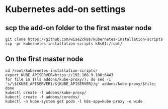 # Kubernetes add-on settings

## scp the add-on folder to the first master node

```
git clone https://github.com/wise2ck8s/kubernetes-installation-scripts
scp -pr kubernetes-installation-scripts k8s01:/root/
```

## On the first master node
```
cd /root/kubernetes-installation-scripts/
export KUBE_APISERVER=https://192.168.9.100:6443
for file in $(ls addons/kube-proxy/); do sed -i 's/\${KUBE_APISERVER}/${KUBE_APISERVER}/g' addons/kube-proxy/$file; done
kubectl create -f addons/kube-proxy/
kubectl create -f addons/coredns/
kubectl -n kube-system get pods -l k8s-app=kube-proxy -o wide
```
